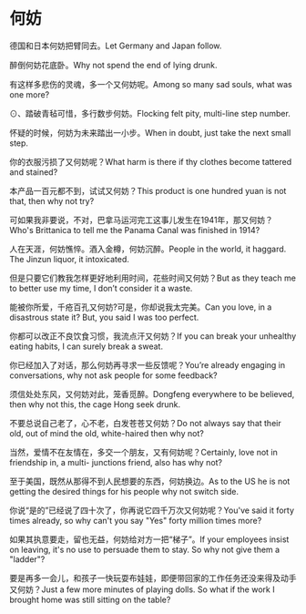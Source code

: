 # 何妨

<p><span class="chinese">德国和日本何妨把臂同去。</span><span class="english">Let Germany and Japan follow.</span></p>

<p><span class="chinese">醉倒何妨花底卧。</span><span class="english">Why not spend the end of lying drunk.</span></p>

<p><span class="chinese">有这样多悲伤的灵魂，多一个又何妨呢。</span><span class="english">Among so many sad souls, what was one more?</span></p>

<p><span class="chinese">⊙、踏破青毡可惜，多行数步何妨。</span><span class="english">Flocking felt pity, multi-line step number.</span></p>

<p><span class="chinese">怀疑的时候，何妨为未来踏出一小步。</span><span class="english">When in doubt, just take the next small step.</span></p>

<p><span class="chinese">你的衣服污损了又何妨呢？</span><span class="english">What harm is there if thy clothes become tattered and stained?</span></p>

<p><span class="chinese">本产品一百元都不到，试试又何妨？</span><span class="english">This product is one hundred yuan is not that, then why not try?</span></p>

<p><span class="chinese">可如果我非要说，不对，巴拿马运河完工这事儿发生在1941年，那又何妨？</span><span class="english">Who's Brittanica to tell me the Panama Canal was finished in 1914?</span></p>

<p><span class="chinese">人在天涯，何妨憔悴。酒入金樽，何妨沉醉。</span><span class="english">People in the world, it haggard. The Jinzun liquor, it intoxicated.</span></p>

<p><span class="chinese">但是只要它们教我怎样更好地利用时间，花些时间又何妨？</span><span class="english">But as they teach me to better use my time, I don’t consider it a waste.</span></p>

<p><span class="chinese">能被你所爱，千疮百孔又何妨?可是，你却说我太完美。</span><span class="english">Can you love, in a disastrous state it? But, you said I was too perfect.</span></p>

<p><span class="chinese">你都可以改正不良饮食习惯，我流点汗又何妨？</span><span class="english">If you can break your unhealthy eating habits, I can surely break a sweat.</span></p>

<p><span class="chinese">你已经加入了对话，那么何妨再寻求一些反馈呢？</span><span class="english">You’re already engaging in conversations, why not ask people for some feedback?</span></p>

<p><span class="chinese">须信处处东风，又何妨对此，笼香觅醉。</span><span class="english">Dongfeng everywhere to be believed, then why not this, the cage Hong seek drunk.</span></p>

<p><span class="chinese">不要总说自己老了，心不老，白发苍苍又何妨？</span><span class="english">Do not always say that their old, out of mind the old, white-haired then why not?</span></p>

<p><span class="chinese">当然，爱情不在友情在，多交一个朋友，又有何妨呢？</span><span class="english">Certainly, love not in friendship in, a multi- junctions friend, also has why not?</span></p>

<p><span class="chinese">至于美国，既然从那得不到人民想要的东西，何妨换边。</span><span class="english">As to the US he is not getting the desired things for his people why not switch side.</span></p>

<p><span class="chinese">你说“是的”已经说了四十次了，你再说它四千万次又何妨呢？</span><span class="english">You've said it forty times already, so why can't you say "Yes" forty million times more?</span></p>

<p><span class="chinese">如果其执意要走，留也无益，何妨给对方一把“梯子”。</span><span class="english">If your employees insist on leaving, it's no use to persuade them to stay. So why not give them a "ladder"?</span></p>

<p><span class="chinese">要是再多一会儿，和孩子一快玩耍布娃娃，即便带回家的工作任务还没来得及动手又何妨？</span><span class="english">Just a few more minutes of playing dolls. So what if the work I brought home was still sitting on the table?</span></p>

